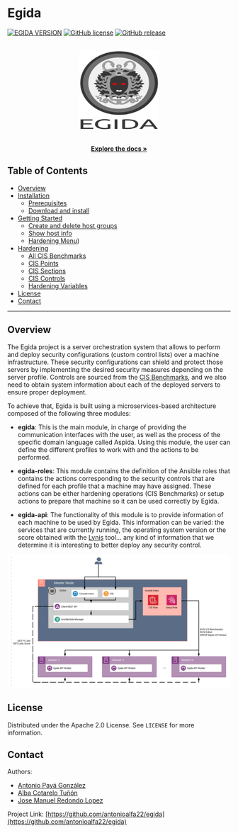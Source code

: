 # Egida

<!-- PROJECT SHIELDS -->
[![EGIDA VERSION](https://img.shields.io/badge/egida-v2.0.0-blue?style=for-the-badge&logo=ansible&color=ff69b4)](https://github.com/antonioalfa22/egida)
[![GitHub license](https://img.shields.io/badge/license-Apache-blue?style=for-the-badge)](https://github.com/antonioalfa22/egida/blob/master/LICENSE)
[![GitHub release](https://img.shields.io/badge/release-v.2.0.0-yellowgreen?style=for-the-badge)](https://github.com/antonioalfa22/egida/releases)

<!-- PROJECT LOGO -->

<br />
<div align="center">
  <a href="https://github.com/antonioalfa22/egida">
    <img src="img/logo.svg" alt="Logo" width="180" height="180">
  </a>

  <p align="center">
    <br />
    <a href="https://antonioalfa22.github.io/egida"><strong>Explore the docs »</strong></a>
    <br />
  </p>
</div>

<!-- TABLE OF CONTENTS -->
## Table of Contents

* [Overview](https://antonioalfa22.github.io/egida/#overview)
* [Installation](https://antonioalfa22.github.io/egida/#installation)
  * [Prerequisites](https://antonioalfa22.github.io/egida/#prerequisites)
  * [Download and install](https://antonioalfa22.github.io/egida/#download-and-install)
* [Getting Started](https://antonioalfa22.github.io/egida/#getting-started)
  * [Create and delete host groups](https://antonioalfa22.github.io/egida/#create-and-delete-host-groups)
  * [Show host info](https://antonioalfa22.github.io/egida/#show-host-info)
  * [Hardening Menu](https://antonioalfa22.github.io/egida/#hardening-menu))
* [Hardening](https://antonioalfa22.github.io/egida/#hardening)
  * [All CIS Benchmarks](https://antonioalfa22.github.io/egida/#all-cis-benchmarks)
  * [CIS Points](https://antonioalfa22.github.io/egida/#cis-points)
  * [CIS Sections](https://antonioalfa22.github.io/egida/#cis-sections)
  * [CIS Controls](https://antonioalfa22.github.io/egida/#cis-controls)
  * [Hardening Variables](https://antonioalfa22.github.io/egida/#hardening-variables)
* [License](https://antonioalfa22.github.io/egida/#license)
* [Contact](https://antonioalfa22.github.io/egida/#contact)

<!-- Overview -->
---
## Overview

The Egida project is a server orchestration system that allows to perform and deploy security configurations 
(custom control lists) over a machine infrastructure. These security configurations can shield and protect those 
servers by implementing the desired security measures depending on the server profile. Controls are sourced from the 
[CIS Benchmarks](https://www.cisecurity.org/cis-benchmarks/), and we also need to obtain system information about each 
of the deployed servers to ensure proper deployment.

To achieve that, Egida is built using a microservices-based architecture composed of the following three modules:


- **egida**: This is the main module, in charge of providing the communication interfaces with the user, as well as the 
         process of the specific domain language called Aspida. Using this module, the user can define 
         the different profiles to work with and the actions to be performed.
         
- **egida-roles**: This module contains the definition of the Ansible roles that contains the actions corresponding to 
        the security controls that are defined for each profile that a machine may have assigned. These actions can be 
        either hardening operations (CIS Benchmarks) or setup actions to prepare that machine so it can be 
        used correctly by Egida.
        
- **egida-api**: The functionality of this module is to provide information of each machine to be used by Egida. 
        This information can be varied: the services that are currently running, the operating system version or the 
        score obtained with the [Lynis](https://cisofy.com/lynis/) tool… any kind of information that we determine it is 
        interesting to better deploy any security control. 


![Egida Network](img/esquema.png)

<!-- LICENSE -->
## License

Distributed under the Apache 2.0 License. See `LICENSE` for more information.

<!-- CONTACT -->
## Contact

Authors:

* [Antonio Payá González](https://antoniopg.tk)
* [Alba Cotarelo Tuñón](https://antoniopg.tk)
* [Jose Manuel Redondo Lopez](http://orcid.org/0000-0002-0939-0186)

Project Link: [https://github.com/antonioalfa22/egida](https://github.com/antonioalfa22/egida)
